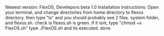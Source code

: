 Newest version:
FlexOS, Develepors beta 1.0
Installation instructions:
Open your terminal, and change directories from home directory to flexos directory.
then type "ls" and you should probably see 2 files. system folder, and flexos.sh.
check is flexos.sh is green. if it isnt, type "chmod +x FlexOS.sh"
type ./FlexOS.sh
and its executed. done
